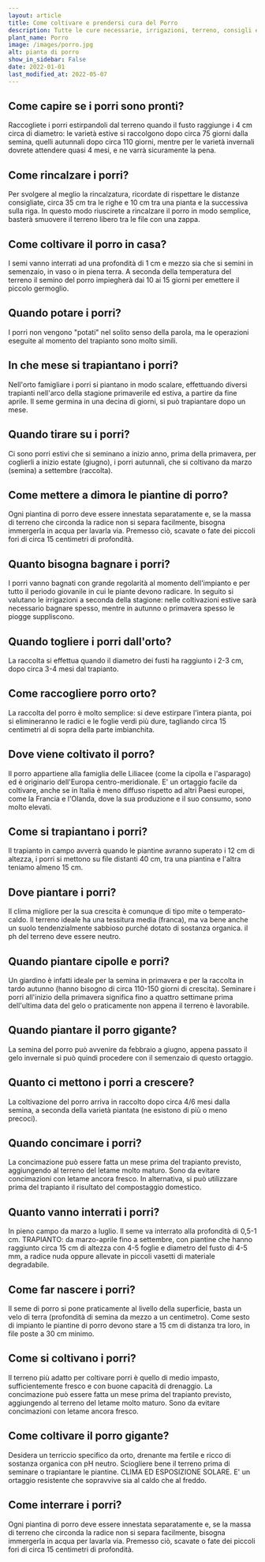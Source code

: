 ```yaml
---
layout: article
title: Come coltivare e prendersi cura del Porro
description: Tutte le cure necessarie, irrigazioni, terreno, consigli e molto altro sulla coltivazione del Porro
plant_name: Porro
image: /images/porro.jpg
alt: pianta di porro
show_in_sidebar: False
date: 2022-01-01
last_modified_at: 2022-05-07
---
```


## Come capire se i porri sono pronti?

Raccogliete i porri estirpandoli dal terreno quando il fusto raggiunge i 4 cm circa di diametro: le varietà estive si raccolgono dopo circa 75 giorni dalla semina, quelli autunnali dopo circa 110 giorni, mentre per le varietà invernali dovrete attendere quasi 4 mesi, e ne varrà sicuramente la pena.

## Come rincalzare i porri?

Per svolgere al meglio la rincalzatura, ricordate di rispettare le distanze consigliate, circa 35 cm tra le righe e 10 cm tra una pianta e la successiva sulla riga. In questo modo riuscirete a rincalzare il porro in modo semplice, basterà smuovere il terreno libero tra le file con una zappa.

## Come coltivare il porro in casa?

I semi vanno interrati ad una profondità di 1 cm e mezzo sia che si semini in semenzaio, in vaso o in piena terra. A seconda della temperatura del terreno il semino del porro impiegherà dai 10 ai 15 giorni per emettere il piccolo germoglio.

## Quando potare i porri?

I porri non vengono "potati" nel solito senso della parola, ma le operazioni eseguite al momento del trapianto sono molto simili.

## In che mese si trapiantano i porri?

Nell'orto famigliare i porri si piantano in modo scalare, effettuando diversi trapianti nell'arco della stagione primaverile ed estiva, a partire da fine aprile. Il seme germina in una decina di giorni, si può trapiantare dopo un mese.

## Quando tirare su i porri?

Ci sono porri estivi che si seminano a inizio anno, prima della primavera, per coglierli a inizio estate (giugno), i porri autunnali, che si coltivano da marzo (semina) a settembre (raccolta).

## Come mettere a dimora le piantine di porro?

Ogni piantina di porro deve essere innestata separatamente e, se la massa di terreno che circonda la radice non si separa facilmente, bisogna immergerla in acqua per lavarla via. Premesso ciò, scavate o fate dei piccoli fori di circa 15 centimetri di profondità.

## Quanto bisogna bagnare i porri?

I porri vanno bagnati con grande regolarità al momento dell'impianto e per tutto il periodo giovanile in cui le piante devono radicare. In seguito si valutano le irrigazioni a seconda della stagione: nelle coltivazioni estive sarà necessario bagnare spesso, mentre in autunno o primavera spesso le piogge suppliscono.

## Quando togliere i porri dall'orto?

La raccolta si effettua quando il diametro dei fusti ha raggiunto i 2-3 cm, dopo circa 3-4 mesi dal trapianto.

## Come raccogliere porro orto?

La raccolta del porro è molto semplice: si deve estirpare l'intera pianta, poi si elimineranno le radici e le foglie verdi più dure, tagliando circa 15 centimetri al di sopra della parte imbianchita.

## Dove viene coltivato il porro?

Il porro appartiene alla famiglia delle Liliacee (come la cipolla e l'asparago) ed è originario dell'Europa centro-meridionale. E' un ortaggio facile da coltivare, anche se in Italia è meno diffuso rispetto ad altri Paesi europei, come la Francia e l'Olanda, dove la sua produzione e il suo consumo, sono molto elevati.

## Come si trapiantano i porri?

 Il trapianto in campo avverrà quando le piantine avranno superato i 12 cm di altezza, i porri si mettono su file distanti 40 cm, tra una piantina e l'altra teniamo almeno 15 cm.

## Dove piantare i porri?

 Il clima migliore per la sua crescita è comunque di tipo mite o temperato-caldo. Il terreno ideale ha una tessitura media (franca), ma va bene anche un suolo tendenzialmente sabbioso purché dotato di sostanza organica. il ph del terreno deve essere neutro.

## Quando piantare cipolle e porri?

Un giardino è infatti ideale per la semina in primavera e per la raccolta in tardo autunno (hanno bisogno di circa 110-150 giorni di crescita). Seminare i porri all'inizio della primavera significa fino a quattro settimane prima dell'ultima data del gelo o praticamente non appena il terreno è lavorabile.

## Quando piantare il porro gigante?

 La semina del porro può avvenire da febbraio a giugno, appena passato il gelo invernale si può quindi procedere con il semenzaio di questo ortaggio.

## Quanto ci mettono i porri a crescere?

 La coltivazione del porro arriva in raccolto dopo circa 4/6 mesi dalla semina, a seconda della varietà piantata (ne esistono di più o meno precoci).

## Quando concimare i porri?

La concimazione può essere fatta un mese prima del trapianto previsto, aggiungendo al terreno del letame molto maturo. Sono da evitare concimazioni con letame ancora fresco. In alternativa, si può utilizzare prima del trapianto il risultato del compostaggio domestico.

## Quanto vanno interrati i porri?

In pieno campo da marzo a luglio. Il seme va interrato alla profondità di 0,5-1 cm. TRAPIANTO: da marzo-aprile fino a settembre, con piantine che hanno raggiunto circa 15 cm di altezza con 4-5 foglie e diametro del fusto di 4-5 mm, a radice nuda oppure allevate in piccoli vasetti di materiale degradabile.

## Come far nascere i porri?

Il seme di porro si pone praticamente al livello della superficie, basta un velo di terra (profondità di semina da mezzo a un centimetro). Come sesto di impianto le piantine di porro devono stare a 15 cm di distanza tra loro, in file poste a 30 cm minimo.

## Come si coltivano i porri?

Il terreno più adatto per coltivare porri è quello di medio impasto, sufficientemente fresco e con buone capacità di drenaggio. La concimazione può essere fatta un mese prima del trapianto previsto, aggiungendo al terreno del letame molto maturo. Sono da evitare concimazioni con letame ancora fresco.

## Come coltivare il porro gigante?

 Desidera un terriccio specifico da orto, drenante ma fertile e ricco di sostanza organica con pH neutro. Sciogliere bene il terreno prima di seminare o trapiantare le piantine. CLIMA ED ESPOSIZIONE SOLARE. E' un ortaggio resistente che sopravvive sia al caldo che al freddo.

## Come interrare i porri?

 Ogni piantina di porro deve essere innestata separatamente e, se la massa di terreno che circonda la radice non si separa facilmente, bisogna immergerla in acqua per lavarla via. Premesso ciò, scavate o fate dei piccoli fori di circa 15 centimetri di profondità.

